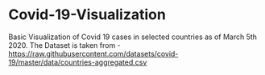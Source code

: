 # Covid-19-Visualization

Basic Visualization of Covid 19 cases in selected countries as of March 5th 2020.
The Dataset is taken from - https://raw.githubusercontent.com/datasets/covid-19/master/data/countries-aggregated.csv
